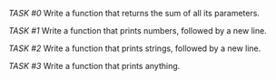 *TASK #0*
Write a function that returns the sum of all its parameters.

*TASK #1*
Write a function that prints numbers, followed by a new line.

*TASK #2*
Write a function that prints strings, followed by a new line.

*TASK #3*
Write a function that prints anything.